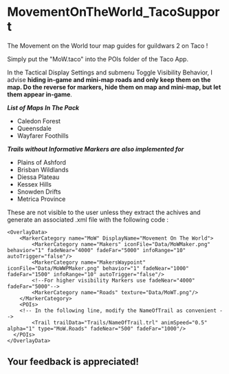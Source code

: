 # MovementOnTheWorld_TacoSupport
The Movement on the World tour map guides for guildwars 2 on Taco ! 

Simply put the "MoW.taco" into the POIs folder of the Taco App. 

In the Tactical Display Settings and submenu Toggle Visibility Behavior, I advise **hiding in-game and mini-map roads and only keep them on the map. Do the reverse for markers, hide them on map and mini-map, but let them appear in-game**. 

___List of Maps In The Pack___
- Caledon Forest
- Queensdale
- Wayfarer Foothills

___Trails without Informative Markers are also implemented for___
- Plains of Ashford
- Brisban Wildlands
- Diessa Plateau
- Kessex Hills
- Snowden Drifts 
- Metrica Province

These are not visible to the user unless they extract the achives and generate an associated .xml file with the following code :
```
<OverlayData>
	<MarkerCategory name="MoW" DisplayName="Movement On The World">
		<MarkerCategory name="Makers" iconFile="Data/MoWMaker.png" behavior="1" fadeNear="4000" fadeFar="5000" infoRange="10" autoTrigger="false"/>
		<MarkerCategory name="MakersWaypoint" iconFile="Data/MoWWPMaker.png" behavior="1" fadeNear="1000" fadeFar="1500" infoRange="10" autoTrigger="false"/>
		<!--For higher visibility Markers use fadeNear="4000" fadeFar="5000"-->
        <MarkerCategory name="Roads" texture="Data/MoWT.png"/>
    </MarkerCategory>
	<POIs>
    <!-- In the following line, modify the NameOfTrail as convenient -->
		<Trail trailData="Trails/NameOfTrail.trl" animSpeed="0.5" alpha="1" type="MoW.Roads" fadeNear="500" fadeFar="1000"/>
  </POIs>
</OverlayData>
```

## **Your feedback is appreciated!**
